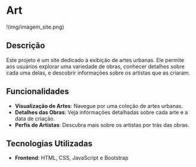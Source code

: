 # Art

!(img/imagem_site.png)

## Descrição

Este projeto é um site dedicado à exibição de artes urbanas. Ele permite aos usuários explorar uma variedade de obras, conhecer detalhes sobre cada uma delas, e descobrir informações sobre os artistas que as criaram.

## Funcionalidades

- **Visualização de Artes**: Navegue por uma coleção de artes urbanas.
- **Detalhes das Obras**: Veja informações detalhadas sobre cada arte e a data de criação.
- **Perfis de Artistas**: Descubra mais sobre os artistas por trás das obras.

## Tecnologias Utilizadas

- **Frontend**: HTML, CSS, JavaScript e Bootstrap
